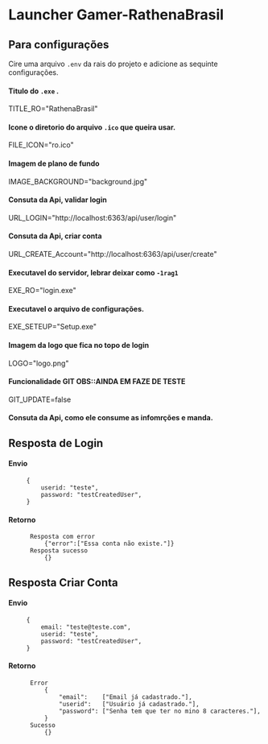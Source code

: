 # Launcher Gamer-RathenaBrasil


## Para configurações 
Cire uma arquivo ````.env```` da rais do projeto e adicione as sequinte configurações.
#### Titulo do ````.exe```` .
TITLE_RO="RathenaBrasil"
#### Icone o diretorio do arquivo ````.ico```` que queira usar.
FILE_ICON="ro.ico"
#### Imagem de plano de fundo
IMAGE_BACKGROUND="background.jpg"
#### Consuta da Api, validar login
URL_LOGIN="http://localhost:6363/api/user/login"
#### Consuta da Api, criar conta
URL_CREATE_Account="http://localhost:6363/api/user/create"
#### Executavel do servidor, lebrar deixar como ````-1rag1````
EXE_RO="login.exe"
#### Executavel o arquivo de configurações.
EXE_SETEUP="Setup.exe"
#### Imagem da logo que fica no topo de login
LOGO="logo.png"
#### Funcionalidade GIT OBS::AINDA EM FAZE DE TESTE
GIT_UPDATE=false



#### Consuta da Api, como ele consume as infomrções e manda.

## Resposta de Login
 #### Envio
 ````
      {
          userid: "teste",
          password: "testCreatedUser",
      }
 ````
####  Retorno
````
      Resposta com error
          {"error":["Essa conta não existe."]}
      Resposta sucesso
          {}
````
 ## Resposta Criar Conta
 #### Envio
 ````
      {
          email: "teste@teste.com", 
          userid: "teste",
          password: "testCreatedUser",
      }
 ````
####  Retorno
````
      Error
          {
              "email":    ["Email já cadastrado."],
              "userid":   ["Usuário já cadastrado."],
              "password": ["Senha tem que ter no mino 8 caracteres."],
          }
      Sucesso
          {}
````
